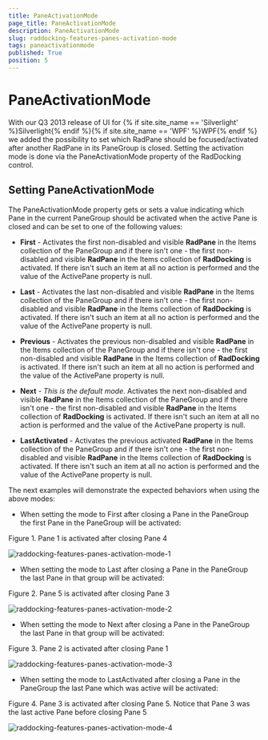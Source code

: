 ```yaml
---
title: PaneActivationMode
page_title: PaneActivationMode
description: PaneActivationMode
slug: raddocking-features-panes-activation-mode
tags: paneactivationmode
published: True
position: 5
---
```


# PaneActivationMode

With our Q3 2013 release of UI for {% if site.site_name == 'Silverlight' %}Silverlight{% endif %}{% if site.site_name == 'WPF' %}WPF{% endif %} we added the possibility to set which RadPane should be focused/activated after another RadPane in its PaneGroup is closed. Setting the activation mode is done via the PaneActivationMode property of the RadDocking control.

## Setting PaneActivationMode

The PaneActivationMode property gets or sets a value indicating which Pane in the current PaneGroup should be activated when the active Pane is closed and can be set to one of the following values:

* __First__ - Activates the first non-disabled and visible __RadPane__ in the Items collection of the PaneGroup and if there isn't one - the first non-disabled and visible __RadPane__ in the Items collection of __RadDocking__ is activated. If there isn't such an item at all no action is performed and the value of the ActivePane property is null.

* __Last__ - Activates the last non-disabled and visible __RadPane__ in the Items collection of the PaneGroup and if there isn't one - the first non-disabled and visible __RadPane__ in the Items collection of __RadDocking__ is activated. If there isn't such an item at all no action is performed and the value of the ActivePane property is null.

* __Previous__ - Activates the previous non-disabled and visible __RadPane__ in the Items collection of the PaneGroup and if there isn't one - the first non-disabled and visible __RadPane__ in the Items collection of __RadDocking__ is activated. If there isn't such an item at all no action is performed and the value of the ActivePane property is null.

* __Next__ - *This is the default mode*. Activates the next non-disabled and visible __RadPane__ in the Items collection of the PaneGroup and if there isn't one - the first non-disabled and visible __RadPane__ in the Items collection of __RadDocking__ is activated. If there isn't such an item at all no action is performed and the value of the ActivePane property is null. 
            
* __LastActivated__ - Activates the previous activated __RadPane__ in the Items collection of the PaneGroup and if there isn't one - the first non-disabled and visible __RadPane__ in the Items collection of __RadDocking__ is activated. If there isn't such an item at all no action is performed and the value of the ActivePane property is null.

The next examples will demonstrate the expected behaviors when using the above modes:
  
* When setting the mode to First after closing a Pane in the PaneGroup the first Pane in the PaneGroup will be activated:

Figure 1. Pane 1 is activated after closing Pane 4

![raddocking-features-panes-activation-mode-1](images/raddocking-features-panes-activation-mode-1.png)

* When setting the mode to Last after closing a Pane in the PaneGroup the last Pane in that group will be activated:

Figure 2. Pane 5 is activated after closing Pane 3

![raddocking-features-panes-activation-mode-2](images/raddocking-features-panes-activation-mode-2.png)

* When setting the mode to Next after closing a Pane in the PaneGroup the last Pane in that group will be activated:

Figure 3. Pane 2 is activated after closing Pane 1

![raddocking-features-panes-activation-mode-3](images/raddocking-features-panes-activation-mode-3.png)

* When setting the mode to LastActivated after closing a Pane in the PaneGroup the last Pane which was active will be activated:

Figure 4. Pane 3 is activated after closing Pane 5. Notice that Pane 3 was the last active Pane before closing Pane 5

![raddocking-features-panes-activation-mode-4](images/raddocking-features-panes-activation-mode-4.png)
